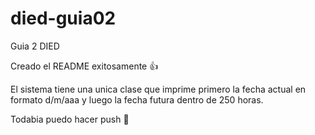 # died-guia02
Guia 2 DIED

Creado el README exitosamente :+1:

El sistema tiene una unica clase que imprime primero la fecha actual
en formato d/m/aaa y luego la fecha futura dentro de 250 horas.

Todabia puedo hacer push :muscle: